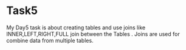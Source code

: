 # Task5
My Day5 task is about creating tables and use joins like INNER,LEFT,RIGHT,FULL join between the Tables . Joins are used for combine data from multiple tables.
